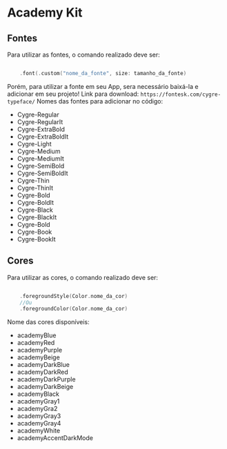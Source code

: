 # Academy Kit

## Fontes

Para utilizar as fontes, o comando realizado deve ser:
```swift

    .font(.custom("nome_da_fonte", size: tamanho_da_fonte)
```
Porém, para utilizar a fonte em seu App, sera necessário baixá-la e adicionar em seu projeto!
Link para download: `https://fontesk.com/cygre-typeface/`
Nomes das fontes para adicionar no código:

- Cygre-Regular
- Cygre-RegularIt
- Cygre-ExtraBold 
- Cygre-ExtraBoldIt
- Cygre-Light
- Cygre-Medium 
- Cygre-MediumIt
- Cygre-SemiBold
- Cygre-SemiBoldIt 
- Cygre-Thin 
- Cygre-ThinIt
- Cygre-Bold
- Cygre-BoldIt
- Cygre-Black
- Cygre-BlackIt
- Cygre-Bold
- Cygre-Book
- Cygre-BookIt

## Cores

Para utilizar as cores, o comando realizado deve ser:
```swift

    .foregroundStyle(Color.nome_da_cor)
    //Ou
    .foregroundColor(Color.nome_da_cor)
```
Nome das cores disponíveis: 

- academyBlue
- academyRed
- academyPurple
- academyBeige
- academyDarkBlue
- academyDarkRed
- academyDarkPurple
- academyDarkBeige
- academyBlack
- academyGray1
- academyGra2
- academyGray3
- academyGray4
- academyWhite
- academyAccentDarkMode
